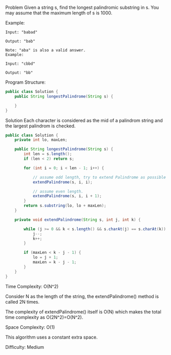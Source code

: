 
Problem
Given a string s, find the longest palindromic substring in s. You may assume that the maximum length of s is 1000.

Example:

    Input: "babad"

    Output: "bab"

    Note: "aba" is also a valid answer.
    Example:

    Input: "cbbd"

    Output: "bb"

Program Structure:
```java
public class Solution {
    public String longestPalindrome(String s) {

    }
}
```

Solution
Each character is considered as the mid of a palindrom string and the largest palindrom is checked.

```java
public class Solution {
    private int lo, maxLen;

    public String longestPalindrome(String s) {
        int len = s.length();
        if (len < 2) return s;

        for (int i = 0; i < len - 1; i++) {

            // assume odd length, try to extend Palindrome as possible
            extendPalindrome(s, i, i);

            // assume even length.
            extendPalindrome(s, i, i + 1);
        }
        return s.substring(lo, lo + maxLen);
    }

    private void extendPalindrome(String s, int j, int k) {

        while (j >= 0 && k < s.length() && s.charAt(j) == s.charAt(k)) {
            j--;
            k++;
        }

        if (maxLen < k - j - 1) {
            lo = j + 1;
            maxLen = k - j - 1;
        }
    }
}
```

Time Complexity: O(N^2)

Consider N as the length of the string, the extendPalindrome() method is called 2N times.

The complexity of extendPalindrome() itself is O(N) which makes the total time complexity as O(2N^2)=O(N^2).

Space Complexity: O(1)

This algorithm uses a constant extra space.

Difficulty: Medium

